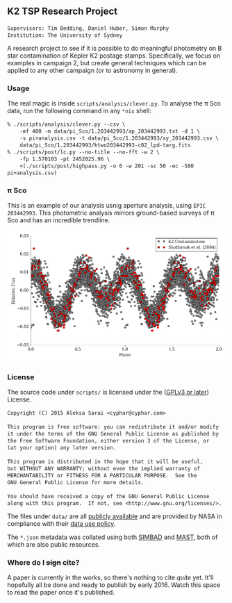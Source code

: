 ## K2 TSP Research Project ##
```
Supervisors: Tim Bedding, Daniel Huber, Simon Murphy
Institution: The University of Sydney
```

A research project to see if it is possible to do meaningful photometry on B
star contamination of Kepler K2 postage stamps. Specifically, we focus on
examples in campaign 2, but create general techniques which can be applied to
any other campaign (or to astronomy in general).

### Usage ###

The real magic is inside `scripts/analysis/clever.py`. To analyse the &pi; Sco
data, run the following command in any `*nix` shell:

```
% ./scripts/analysis/clever.py --csv \
	-mf 400 -m data/pi_Sco/1.203442993/ap_203442993.txt -d 1 \
	-s pi+analysis.csv -t data/pi_Sco/1.203442993/xy_203442993.csv \
	data/pi_Sco/1.203442993/ktwo203442993-c02_lpd-targ.fits
% ./scripts/post/lc.py --no-title --no-fft -w 2 \
	-fp 1.570103 -pt 2452025.96 \
	<(./scripts/post/highpass.py -o 6 -w 201 -sc 50 -ec -580 pi+analysis.csv)
```

### &pi; Sco ###
This is an example of our analysis usnig aperture analysis, using
`EPIC 203442993`. This photometric analysis mirrors ground-based surveys of
&pi; Sco and has an incredible trendline.

![piscoexample.png](piscoexample.png)


### License ###

The source code under `scripts/` is licensed under the ([GPLv3 or later](https://www.gnu.org/licenses/gpl-3.0.en.html))
License.

```
Copyright (C) 2015 Aleksa Sarai <cyphar@cyphar.com>

This program is free software: you can redistribute it and/or modify
it under the terms of the GNU General Public License as published by
the Free Software Foundation, either version 3 of the License, or
(at your option) any later version.

This program is distributed in the hope that it will be useful,
but WITHOUT ANY WARRANTY; without even the implied warranty of
MERCHANTABILITY or FITNESS FOR A PARTICULAR PURPOSE.  See the
GNU General Public License for more details.

You should have received a copy of the GNU General Public License
along with this program.  If not, see <http://www.gnu.org/licenses/>.
```

The files under `data/` are all [publicly available][k2-archive] and are
provided by NASA in compliance with their [data use policy][k2-data-policy].

The `*.json` metadata was collated using both [SIMBAD][simbad] and
[MAST][k2-search], both of which are also public resources.

[k2-archive]: https://archive.stsci.edu/pub/k2/target_pixel_files/
[k2-data-policy]: https://archive.stsci.edu/data_use.html
[k2-search]: https://archive.stsci.edu/k2/data_search/search.php
[simbad]: http://simbad.u-strasbg.fr/simbad/

### Where do I ~~sign~~ cite? ###

A paper is currently in the works, so there's nothing to cite *quite* yet. It'll
hopefully all be done and ready to publish by early 2016. Watch this space to
read the paper once it's published.
